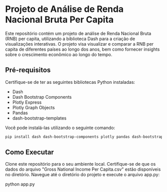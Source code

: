 # Projeto de Análise de Renda Nacional Bruta Per Capita

Este repositório contém um projeto de análise de Renda Nacional Bruta (RNB) per capita, utilizando a biblioteca Dash para a criação de visualizações interativas. O projeto visa visualizar e comparar a RNB per capita de diferentes países ao longo dos anos, bem como fornecer insights sobre o crescimento econômico ao longo do tempo.

## Pré-requisitos

Certifique-se de ter as seguintes bibliotecas Python instaladas:

- Dash
- Dash Bootstrap Components
- Plotly Express
- Plotly Graph Objects
- Pandas
- dash-bootstrap-templates

Você pode instalá-las utilizando o seguinte comando:

```sh
pip install dash dash-bootstrap-components plotly pandas dash-bootstrap-templates
```

## Como Executar
Clone este repositório para o seu ambiente local.
Certifique-se de que os dados do arquivo "Gross National Income Per Capita.csv" estão disponíveis no diretório.
Navegue até o diretório do projeto e execute o arquivo app.py:

python app.py

